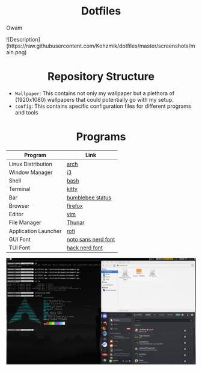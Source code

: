 <h1 align="center">Dotfiles</h1>
<p>Owam</p>
![Description](https://raw.githubusercontent.com/Kohzmik/dotfiles/master/screenshots/main.png)

<h1 align="center">Repository Structure</h1>

* `Wallpaper`: This contains not only my wallpaper but a plethora of (1920x1080) wallpapers that could potentially go with my setup.
* `config`: This contains specific configuration files for different programs and tools

<h1 align="center">Programs</h1>

| <b>Program</b> | <b>Link</b> |
|---|---|
| Linux Distribution | <a href="https://github.com/archlinux/linux">arch</a> | 
| Window Manager | <a href="https://github.com/i3/i3">i3</a> |
| Shell | <a href="https://github.com/bminor/bash">bash</a> | 
| Terminal | <a href="https://github.com/kovidgoyal/kitty">kitty</a> | 
| Bar | <a href="https://github.com/tobi-wan-kenobi/bumblebee-status">bumblebee status</a> | 
| Browser | <a href="https://wiki.archlinux.org/title/Firefox">firefox</a> | 
| Editor | <a href="https://github.com/vim/vim">vim</a> | 
| File Manager | <a href="https://github.com/neilbrown/thunar">Thunar</a> | 
| Application Launcher | <a href="https://github.com/adi1090x/rofi">rofi</a> | 
| GUI Font | <a href="https://github.com/ryanoasis/nerd-fonts/releases/download/v3.2.1/Noto.zip">noto sans nerd font</a> |
| TUI Font | <a href="https://github.com/ryanoasis/nerd-fonts/releases/download/v3.2.1/Hack.zip">hack nerd font</a> |

![Photo](https://raw.githubusercontent.com/Kohzmik/dotfiles/master/screenshots/Setup.png)






